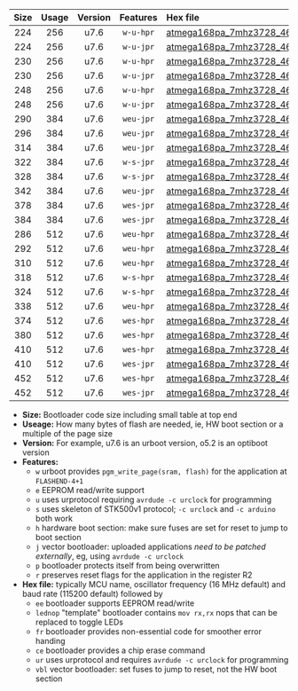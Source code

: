 |Size|Usage|Version|Features|Hex file|
|:-:|:-:|:-:|:-:|:--|
|224|256|u7.6|`w-u-hpr`|[atmega168pa_7mhz3728_460800bps_ur.hex](https://raw.githubusercontent.com/stefanrueger/urboot/main/atmega168pa_7mhz3728_460800bps_ur.hex)|
|224|256|u7.6|`w-u-jpr`|[atmega168pa_7mhz3728_460800bps_ur_vbl.hex](https://raw.githubusercontent.com/stefanrueger/urboot/main/atmega168pa_7mhz3728_460800bps_ur_vbl.hex)|
|230|256|u7.6|`w-u-hpr`|[atmega168pa_7mhz3728_460800bps_lednop_ur.hex](https://raw.githubusercontent.com/stefanrueger/urboot/main/atmega168pa_7mhz3728_460800bps_lednop_ur.hex)|
|230|256|u7.6|`w-u-jpr`|[atmega168pa_7mhz3728_460800bps_lednop_ur_vbl.hex](https://raw.githubusercontent.com/stefanrueger/urboot/main/atmega168pa_7mhz3728_460800bps_lednop_ur_vbl.hex)|
|248|256|u7.6|`w-u-hpr`|[atmega168pa_7mhz3728_460800bps_lednop_fr_ur.hex](https://raw.githubusercontent.com/stefanrueger/urboot/main/atmega168pa_7mhz3728_460800bps_lednop_fr_ur.hex)|
|248|256|u7.6|`w-u-jpr`|[atmega168pa_7mhz3728_460800bps_lednop_fr_ur_vbl.hex](https://raw.githubusercontent.com/stefanrueger/urboot/main/atmega168pa_7mhz3728_460800bps_lednop_fr_ur_vbl.hex)|
|290|384|u7.6|`weu-jpr`|[atmega168pa_7mhz3728_460800bps_ee_ur_vbl.hex](https://raw.githubusercontent.com/stefanrueger/urboot/main/atmega168pa_7mhz3728_460800bps_ee_ur_vbl.hex)|
|296|384|u7.6|`weu-jpr`|[atmega168pa_7mhz3728_460800bps_ee_lednop_ur_vbl.hex](https://raw.githubusercontent.com/stefanrueger/urboot/main/atmega168pa_7mhz3728_460800bps_ee_lednop_ur_vbl.hex)|
|314|384|u7.6|`weu-jpr`|[atmega168pa_7mhz3728_460800bps_ee_lednop_fr_ur_vbl.hex](https://raw.githubusercontent.com/stefanrueger/urboot/main/atmega168pa_7mhz3728_460800bps_ee_lednop_fr_ur_vbl.hex)|
|322|384|u7.6|`w-s-jpr`|[atmega168pa_7mhz3728_460800bps_vbl.hex](https://raw.githubusercontent.com/stefanrueger/urboot/main/atmega168pa_7mhz3728_460800bps_vbl.hex)|
|328|384|u7.6|`w-s-jpr`|[atmega168pa_7mhz3728_460800bps_lednop_vbl.hex](https://raw.githubusercontent.com/stefanrueger/urboot/main/atmega168pa_7mhz3728_460800bps_lednop_vbl.hex)|
|342|384|u7.6|`weu-jpr`|[atmega168pa_7mhz3728_460800bps_ee_lednop_fr_ce_ur_vbl.hex](https://raw.githubusercontent.com/stefanrueger/urboot/main/atmega168pa_7mhz3728_460800bps_ee_lednop_fr_ce_ur_vbl.hex)|
|378|384|u7.6|`wes-jpr`|[atmega168pa_7mhz3728_460800bps_ee_vbl.hex](https://raw.githubusercontent.com/stefanrueger/urboot/main/atmega168pa_7mhz3728_460800bps_ee_vbl.hex)|
|384|384|u7.6|`wes-jpr`|[atmega168pa_7mhz3728_460800bps_ee_lednop_vbl.hex](https://raw.githubusercontent.com/stefanrueger/urboot/main/atmega168pa_7mhz3728_460800bps_ee_lednop_vbl.hex)|
|286|512|u7.6|`weu-hpr`|[atmega168pa_7mhz3728_460800bps_ee_ur.hex](https://raw.githubusercontent.com/stefanrueger/urboot/main/atmega168pa_7mhz3728_460800bps_ee_ur.hex)|
|292|512|u7.6|`weu-hpr`|[atmega168pa_7mhz3728_460800bps_ee_lednop_ur.hex](https://raw.githubusercontent.com/stefanrueger/urboot/main/atmega168pa_7mhz3728_460800bps_ee_lednop_ur.hex)|
|310|512|u7.6|`weu-hpr`|[atmega168pa_7mhz3728_460800bps_ee_lednop_fr_ur.hex](https://raw.githubusercontent.com/stefanrueger/urboot/main/atmega168pa_7mhz3728_460800bps_ee_lednop_fr_ur.hex)|
|318|512|u7.6|`w-s-hpr`|[atmega168pa_7mhz3728_460800bps.hex](https://raw.githubusercontent.com/stefanrueger/urboot/main/atmega168pa_7mhz3728_460800bps.hex)|
|324|512|u7.6|`w-s-hpr`|[atmega168pa_7mhz3728_460800bps_lednop.hex](https://raw.githubusercontent.com/stefanrueger/urboot/main/atmega168pa_7mhz3728_460800bps_lednop.hex)|
|338|512|u7.6|`weu-hpr`|[atmega168pa_7mhz3728_460800bps_ee_lednop_fr_ce_ur.hex](https://raw.githubusercontent.com/stefanrueger/urboot/main/atmega168pa_7mhz3728_460800bps_ee_lednop_fr_ce_ur.hex)|
|374|512|u7.6|`wes-hpr`|[atmega168pa_7mhz3728_460800bps_ee.hex](https://raw.githubusercontent.com/stefanrueger/urboot/main/atmega168pa_7mhz3728_460800bps_ee.hex)|
|380|512|u7.6|`wes-hpr`|[atmega168pa_7mhz3728_460800bps_ee_lednop.hex](https://raw.githubusercontent.com/stefanrueger/urboot/main/atmega168pa_7mhz3728_460800bps_ee_lednop.hex)|
|410|512|u7.6|`wes-hpr`|[atmega168pa_7mhz3728_460800bps_ee_lednop_fr.hex](https://raw.githubusercontent.com/stefanrueger/urboot/main/atmega168pa_7mhz3728_460800bps_ee_lednop_fr.hex)|
|410|512|u7.6|`wes-jpr`|[atmega168pa_7mhz3728_460800bps_ee_lednop_fr_vbl.hex](https://raw.githubusercontent.com/stefanrueger/urboot/main/atmega168pa_7mhz3728_460800bps_ee_lednop_fr_vbl.hex)|
|452|512|u7.6|`wes-hpr`|[atmega168pa_7mhz3728_460800bps_ee_lednop_fr_ce.hex](https://raw.githubusercontent.com/stefanrueger/urboot/main/atmega168pa_7mhz3728_460800bps_ee_lednop_fr_ce.hex)|
|452|512|u7.6|`wes-jpr`|[atmega168pa_7mhz3728_460800bps_ee_lednop_fr_ce_vbl.hex](https://raw.githubusercontent.com/stefanrueger/urboot/main/atmega168pa_7mhz3728_460800bps_ee_lednop_fr_ce_vbl.hex)|

- **Size:** Bootloader code size including small table at top end
- **Useage:** How many bytes of flash are needed, ie, HW boot section or a multiple of the page size
- **Version:** For example, u7.6 is an urboot version, o5.2 is an optiboot version
- **Features:**
  + `w` urboot provides `pgm_write_page(sram, flash)` for the application at `FLASHEND-4+1`
  + `e` EEPROM read/write support
  + `u` uses urprotocol requiring `avrdude -c urclock` for programming
  + `s` uses skeleton of STK500v1 protocol; `-c urclock` and `-c arduino` both work
  + `h` hardware boot section: make sure fuses are set for reset to jump to boot section
  + `j` vector bootloader: uploaded applications *need to be patched externally*, eg, using `avrdude -c urclock`
  + `p` bootloader protects itself from being overwritten
  + `r` preserves reset flags for the application in the register R2
- **Hex file:** typically MCU name, oscillator frequency (16 MHz default) and baud rate (115200 default) followed by
  + `ee` bootloader supports EEPROM read/write
  + `lednop` "template" bootloader contains `mov rx,rx` nops that can be replaced to toggle LEDs
  + `fr` bootloader provides non-essential code for smoother error handing
  + `ce` bootloader provides a chip erase command
  + `ur` uses urprotocol and requires `avrdude -c urclock` for programming
  + `vbl` vector bootloader: set fuses to jump to reset, not the HW boot section
